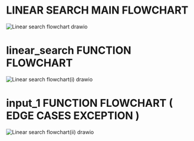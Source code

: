 # LINEAR SEARCH MAIN FLOWCHART

![Linear search flowchart drawio](https://github.com/user-attachments/assets/2b8efcbd-4b09-4bf3-8c39-3c70200eabfb)

# linear_search FUNCTION FLOWCHART

![Linear search flowchart(i) drawio](https://github.com/user-attachments/assets/4ac8af19-4e08-44d1-a854-7dfc470183b5)

# input_1 FUNCTION FLOWCHART ( EDGE CASES EXCEPTION )

![Linear search flowchart(ii) drawio](https://github.com/user-attachments/assets/b6e23576-5987-4d90-8ce6-c0277bdf4bbd)
